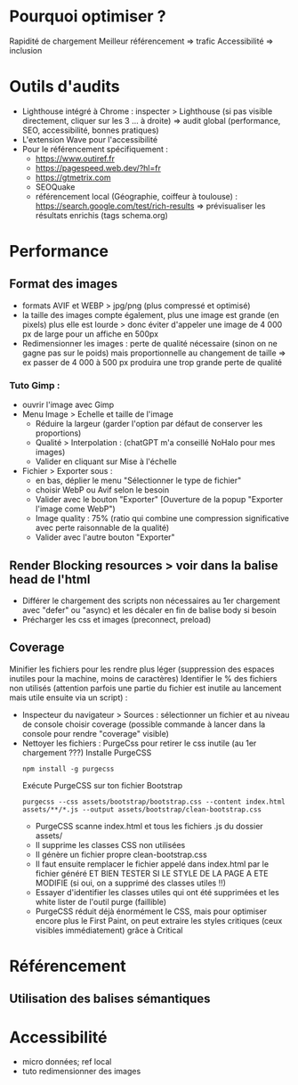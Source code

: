 # Pourquoi optimiser ?
Rapidité de chargement
Meilleur référencement  => trafic
Accessibilité => inclusion

# Outils d'audits
- Lighthouse intégré à Chrome : inspecter > Lighthouse (si pas visible directement, cliquer sur les 3 ... à droite) => audit global (performance, SEO, accessibilité, bonnes pratiques)
- L'extension Wave pour l'accessibilité
- Pour le référencement spécifiquement :
  - https://www.outiref.fr
  - https://pagespeed.web.dev/?hl=fr
  - https://gtmetrix.com 
  - SEOQuake
  - référencement local (Géographie, coiffeur à toulouse) : https://search.google.com/test/rich-results => prévisualiser les résultats enrichis (tags schema.org)

# Performance

## Format des images
- formats AVIF et WEBP > jpg/png (plus compressé et optimisé)
- la taille des images compte également, plus une image est grande (en pixels) plus elle est lourde > donc éviter d'appeler une image de 4 000 px de large pour un affiche en 500px
- Redimensionner les images : perte de qualité nécessaire (sinon on ne gagne pas sur le poids) mais proportionnelle au changement de taille => ex passer de 4 000 à 500 px produira une trop grande perte de qualité
### Tuto Gimp :
  - ouvrir l'image avec Gimp
  - Menu Image > Echelle et taille de l'image
    - Réduire la largeur (garder l'option par défaut de conserver les proportions)
    - Qualité > Interpolation : (chatGPT m'a conseillé NoHalo pour mes images)
    - Valider en cliquant sur Mise à l'échelle
  - Fichier > Exporter sous :
    - en bas, déplier le menu "Sélectionner le type de fichier"
    - choisir WebP ou Avif selon le besoin
    - Valider avec le bouton "Exporter"
    [Ouverture de la popup "Exporter l'image come WebP")
    - Image quality : 75% (ratio qui combine une compression significative avec perte raisonnable de la qualité)
    - Valider avec l'autre bouton "Exporter"

  ## Render Blocking resources > voir dans la balise head de l'html
   - Différer le chargement des scripts non nécessaires au 1er chargement avec "defer" ou "async) et les décaler en fin de balise body si besoin
   - Précharger les css et images (preconnect, preload)

  ## Coverage
Minifier les fichiers pour les rendre plus léger (suppression des espaces inutiles pour la machine, moins de caractères)
Identifier le % des fichiers non utilisés (attention parfois une partie du fichier est inutile au lancement mais utile ensuite via un script) :
- Inspecteur du navigateur > Sources : sélectionner un fichier et au niveau de console choisir coverage (possible commande à lancer dans la console pour rendre "coverage" visible)
- Nettoyer les fichiers : PurgeCss pour retirer le css inutile (au 1er chargement ???)
  Installe PurgeCSS
  ```
  npm install -g purgecss
  ```
  Exécute PurgeCSS sur ton fichier Bootstrap
  ```
  purgecss --css assets/bootstrap/bootstrap.css --content index.html assets/**/*.js --output assets/bootstrap/clean-bootstrap.css
  ```
  - PurgeCSS scanne index.html et tous les fichiers .js du dossier assets/
  - Il supprime les classes CSS non utilisées
  - Il génère un fichier propre clean-bootstrap.css
  - Il faut ensuite remplacer le fichier appelé dans index.html par le fichier généré ET BIEN TESTER SI LE STYLE DE LA PAGE A ETE MODIFIE (si oui, on a supprimé des classes utiles !!)
  - Essayer d'identifier les classes utiles qui ont été supprimées et les white lister de l'outil purge (faillible)
  - PurgeCSS réduit déjà énormément le CSS, mais pour optimiser encore plus le First Paint, on peut extraire les styles critiques (ceux visibles immédiatement) grâce à Critical


# Référencement

## Utilisation des balises sémantiques

# Accessibilité
- micro données; ref local
- tuto redimensionner des images



